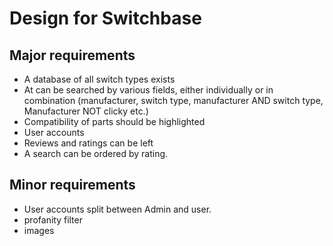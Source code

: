 # Design for Switchbase

## Major requirements
* A database of all switch types exists
* At can be searched by various fields, either individually or in combination (manufacturer, switch type, manufacturer AND switch type, Manufacturer NOT clicky etc.)
* Compatibility of parts should be highlighted
* User accounts
* Reviews and ratings can be left
* A search can be ordered by rating.

## Minor requirements
* User accounts split between Admin and user.
* profanity filter
* images
